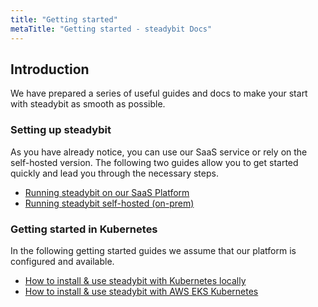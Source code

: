```yaml
---
title: "Getting started"
metaTitle: "Getting started - steadybit Docs"
---
```


## Introduction
We have prepared a series of useful guides and docs to make your start with steadybit as smooth as possible.

### Setting up steadybit
As you have already notice, you can use our SaaS service or rely on the self-hosted version.
The following two guides allow you to get started quickly and lead you through the necessary steps.

* [Running steadybit on our SaaS Platform](getting-started/1-getting-started-saas)
* [Running steadybit self-hosted (on-prem)](getting-started/2-getting-started-onprem)

### Getting started in Kubernetes
In the following getting started guides we assume that our platform is configured and available.

* [How to install & use steadybit with Kubernetes locally](getting-started/3-kubernetes)
* [How to install & use steadybit with AWS EKS Kubernetes](getting-started/4-aws-eks-kubernetes)


